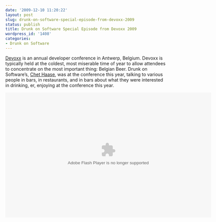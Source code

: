 ```yaml
---
date: '2009-12-10 11:20:22'
layout: post
slug: drunk-on-software-special-episode-from-devoxx-2009
status: publish
title: Drunk on Software Special Episode from Devoxx 2009
wordpress_id: '1408'
categories:
- Drunk on Software
---
```


[Devoxx](http://devoxx.com/) is an annual developer conference in Antwerp, Belgium. Devoxx is typically held at the coldest, most miserable time of year to allow attendees to concentrate on the most important thing: Belgian Beer. Drunk on Software’s, [Chet Haase](http://graphics-geek.blogspot.com/), was at the conference this year, talking to various people in bars, in restaurants, and in bars about what they were interested in drinking, er, enjoying at the conference this year.

<embed src="http://blip.tv/play/AYG05F0A" type="application/x-shockwave-flash" width="640" height="390" allowscriptaccess="always" allowfullscreen="true"></embed>

